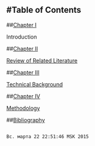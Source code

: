 #Table of Contents 
-----------------
##[Chapter I](#chapter1)

Introduction
	
##[Chapter II](#chapterII)

[Review of Related Literature](#reviewofrelatedliterature)
	
##[Chapter III](#chapterIII)

[Technical Background](#technicalbackground)
	
##[Chapter IV](#chapterIV)

[Methodology](#methodology)
	
##[Bibliography](#bibliography)

                                                                                                                                             Вс. марта 22 22:51:46 MSK 2015



